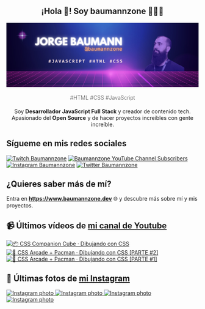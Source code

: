 <p align="center">
   <h2 align="center">¡Hola 👋! Soy baumannzone 👨🏻‍💻</h2>
   <img align="center" src="img/header.png" />
   <h4 align="center" style="font-weight: 300; color: #555;">#HTML #CSS #JavaScript</h4>
</p>

<p align="center" style="margin-bottom: 20px">Soy <strong>Desarrollador JavaScript Full Stack</strong> y creador de contenido tech.
<br/>
Apasionado del <strong>Open Source</strong> y de hacer proyectos increíbles con gente increíble.
</p>

## Sígueme en mis redes sociales

[![Twitch Baumannzone](https://img.shields.io/twitch/status/baumannzone?style=social)](https://twitch.tv/baumannzone)
[![Baumannzone YouTube Channel Subscribers](https://img.shields.io/youtube/channel/subscribers/UCTTj5ztXnGeDRPFVsBp7VMA?style=social)](https://youtube.com/rambitojs)
[![Instagram Baumannzone](https://img.shields.io/badge/Baumannzone--_.svg?label=Instagram&style=social&logo=instagram)](https://instagram.com/baumannzone)
[![Twitter Baumannzone](https://img.shields.io/twitter/follow/Baumannzone?label=Twitter&style=social)](https://twitter.com/baumannzone)

## ¿Quieres saber más de mí?

Entra en **https://www.baumannzone.dev** 🌐 y descubre más sobre mí y mis proyectos.

## 📹 Últimos vídeos de [mi canal de Youtube](https://youtube.com/rambitojs?sub_confirmation=1)


<a href='https://youtu.be/W6xwoSJahA0' target='_blank'>
  <img width='30%' src='https://img.youtube.com/vi/W6xwoSJahA0/mqdefault.jpg' alt='📦 CSS Companion Cube · Dibujando con CSS' />
</a>
<a href='https://youtu.be/9C3NXVXewH8' target='_blank'>
  <img width='30%' src='https://img.youtube.com/vi/9C3NXVXewH8/mqdefault.jpg' alt='👾 CSS Arcade + Pacman · Dibujando con CSS [PARTE #2]' />
</a>
<a href='https://youtu.be/2ahqLdgkSxA' target='_blank'>
  <img width='30%' src='https://img.youtube.com/vi/2ahqLdgkSxA/mqdefault.jpg' alt='👾 CSS Arcade + Pacman · Dibujando con CSS [PARTE #1]' />
</a>

## 📸 Últimas fotos de [mi Instagram](https://instagram.com/baumannzone)


<a href='https://instagram.com/p/C2P6dXMtvq3' target='_blank'>
  <img width='20%' src='https://instagram.fkun2-1.fna.fbcdn.net/v/t51.2885-15/419503571_794372469199519_5644676377474381889_n.jpg?stp=dst-jpg_e35_s1080x1080&efg=e30&_nc_ht=instagram.fkun2-1.fna.fbcdn.net&_nc_cat=107&_nc_ohc=Ctor_gieOAAAX9-ghZN&edm=APU89FABAAAA&ccb=7-5&ig_cache_key=MzI4MzA5OTc1Nzg0ODIzMDU4Mw%3D%3D.2-ccb7-5&oh=00_AfB0KczuKYDv7k5h4Trnj_KEDffi5hWF3Oro2hm8dsZSuQ&oe=65AFECCC&_nc_sid=bc0c2c' alt='Instagram photo' />
</a>
<a href='https://instagram.com/p/C2KLNWJtYXK' target='_blank'>
  <img width='20%' src='https://instagram.fkun2-1.fna.fbcdn.net/v/t51.2885-15/419051740_366506389455596_4114578212998109814_n.jpg?stp=dst-jpg_e15&_nc_ht=instagram.fkun2-1.fna.fbcdn.net&_nc_cat=108&_nc_ohc=BkEnB1LrZlsAX8dTif6&edm=APU89FABAAAA&ccb=7-5&oh=00_AfDB7z1G94UNm2t37NtuMhUXXaAUii0Jh3ix5cdzQA-3gw&oe=65AC5DFF&_nc_sid=bc0c2c' alt='Instagram photo' />
</a>
<a href='https://instagram.com/p/C19_2_Ot0b8' target='_blank'>
  <img width='20%' src='https://instagram.fkun2-1.fna.fbcdn.net/v/t51.2885-15/418375310_864896795389419_3359186915428841250_n.jpg?stp=dst-jpg_e35_s1080x1080&_nc_ht=instagram.fkun2-1.fna.fbcdn.net&_nc_cat=103&_nc_ohc=bRt9nElBa_MAX_zecH6&edm=APU89FABAAAA&ccb=7-5&ig_cache_key=MzI3ODA1Njk1OTQ3MDE1OTYxMg%3D%3D.2-ccb7-5&oh=00_AfCk6ZulBEo267wGe1af1efGWD6wn13SDZrH3BXGx7yAqA&oe=65AE73D0&_nc_sid=bc0c2c' alt='Instagram photo' />
</a>
<a href='https://instagram.com/p/C1jjTtbABRM' target='_blank'>
  <img width='20%' src='https://instagram.fkun2-1.fna.fbcdn.net/v/t51.2885-15/414715710_185082844688861_7487134452635550356_n.jpg?stp=dst-jpg_e35_s1080x1080&_nc_ht=instagram.fkun2-1.fna.fbcdn.net&_nc_cat=105&_nc_ohc=HoypEY2NdRAAX9TGqzH&edm=APU89FABAAAA&ccb=7-5&ig_cache_key=MzI3MDYxMzA0MDQ3MDQzMDc5Ng%3D%3D.2-ccb7-5&oh=00_AfBCzQXryoV9Te5YZOP3_X-mXKR8kAUME2ZSRDs8ZuR-zA&oe=65AE6AC3&_nc_sid=bc0c2c' alt='Instagram photo' />
</a>
